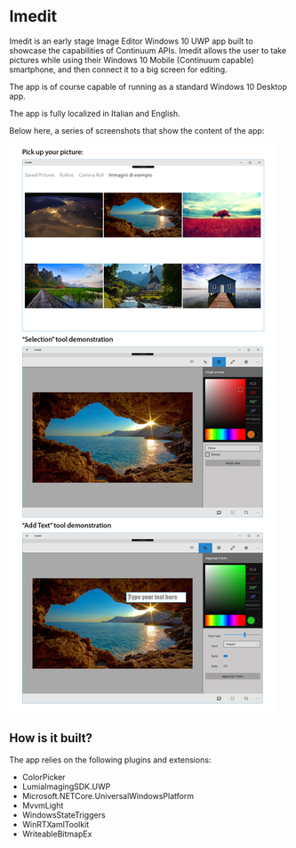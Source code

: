 # Imedit

Imedit is an early stage Image Editor Windows 10 UWP app built to showcase the capabilities of Continuum APIs.
Imedit allows the user to take pictures while using their Windows 10 Mobile (Continuum capable) smartphone, and then connect it to a big screen for editing.

The app is of course capable of running as a standard Windows 10 Desktop app.

The app is fully localized in Italian and English.

Below here, a series of screenshots that show the content of the app:

![alt tag](Screenshots/Screenshots.png "Compilation of Screenshots from Imedit")

## How is it built?

The app relies on the following plugins and extensions:

* ColorPicker
* LumiaImagingSDK.UWP
* Microsoft.NETCore.UniversalWindowsPlatform
* MvvmLight
* WindowsStateTriggers
* WinRTXamlToolkit
* WriteableBitmapEx